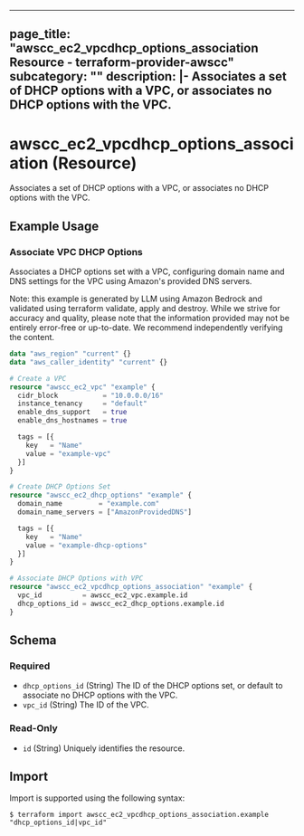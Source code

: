 
---
page_title: "awscc_ec2_vpcdhcp_options_association Resource - terraform-provider-awscc"
subcategory: ""
description: |-
  Associates a set of DHCP options with a VPC, or associates no DHCP options with the VPC.
---

# awscc_ec2_vpcdhcp_options_association (Resource)

Associates a set of DHCP options with a VPC, or associates no DHCP options with the VPC.

## Example Usage

### Associate VPC DHCP Options

Associates a DHCP options set with a VPC, configuring domain name and DNS settings for the VPC using Amazon's provided DNS servers.
                                
Note: this example is generated by LLM using Amazon Bedrock and validated using terraform validate, apply and destroy. While we strive for accuracy and quality, please note that the information provided may not be entirely error-free or up-to-date. We recommend independently verifying the content.

```terraform
data "aws_region" "current" {}
data "aws_caller_identity" "current" {}

# Create a VPC
resource "awscc_ec2_vpc" "example" {
  cidr_block           = "10.0.0.0/16"
  instance_tenancy     = "default"
  enable_dns_support   = true
  enable_dns_hostnames = true

  tags = [{
    key   = "Name"
    value = "example-vpc"
  }]
}

# Create DHCP Options Set
resource "awscc_ec2_dhcp_options" "example" {
  domain_name         = "example.com"
  domain_name_servers = ["AmazonProvidedDNS"]

  tags = [{
    key   = "Name"
    value = "example-dhcp-options"
  }]
}

# Associate DHCP Options with VPC
resource "awscc_ec2_vpcdhcp_options_association" "example" {
  vpc_id          = awscc_ec2_vpc.example.id
  dhcp_options_id = awscc_ec2_dhcp_options.example.id
}
```

<!-- schema generated by tfplugindocs -->
## Schema

### Required

- `dhcp_options_id` (String) The ID of the DHCP options set, or default to associate no DHCP options with the VPC.
- `vpc_id` (String) The ID of the VPC.

### Read-Only

- `id` (String) Uniquely identifies the resource.

## Import

Import is supported using the following syntax:

```shell
$ terraform import awscc_ec2_vpcdhcp_options_association.example "dhcp_options_id|vpc_id"
```
